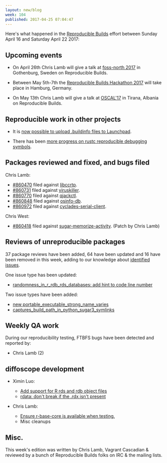 ```yaml
---
layout: new/blog
week: 104
published: 2017-04-25 07:04:47
---
```


Here's what happened in the [Reproducible Builds](https://reproducible-builds.org) effort between Sunday April 16 and Saturday April 22 2017:

Upcoming events
---------------

* On April 26th Chris Lamb will give a talk at [foss-north 2017](http://foss-north.se/) in Gothenburg, Sweden on Reproducible Builds.

* Between May 5th-7th the [Reproducible Builds Hackathon 2017](https://wiki.debian.org/ReproducibleBuilds/HamburgHackathon2017) will take place in Hamburg, Germany.

* On May 13th Chris Lamb will give a talk at [OSCAL'17](https://oscal.openlabs.cc/) in Tirana, Albania on Reproducible Builds.

Reproducible work in other projects
-----------------------------------

* It is [now possible to upload .buildinfo files to Launchpad](https://bugs.launchpad.net/launchpad/+bug/1657704).

* There has been [more progress on rustc reproducible debugging symbols](https://github.com/rust-lang/rust/pull/41419).


Packages reviewed and fixed, and bugs filed
-------------------------------------------

Chris Lamb:

* [#860470](https://bugs.debian.org/860470) filed against [libccrtp](https://tracker.debian.org/pkg/libccrtp).
* [#860731](https://bugs.debian.org/860731) filed against [viruskiller](https://tracker.debian.org/pkg/viruskiller).
* [#860770](https://bugs.debian.org/860770) filed against [qjackctl](https://tracker.debian.org/pkg/qjackctl).
* [#860848](https://bugs.debian.org/860848) filed against [osinfo-db](https://tracker.debian.org/pkg/osinfo-db).
* [#860972](https://bugs.debian.org/860972) filed against [cyclades-serial-client](https://tracker.debian.org/pkg/cyclades-serial-client).

Chris West:

* [#860418](https://bugs.debian.org/860418) filed against [sugar-memorize-activity](https://tracker.debian.org/pkg/sugar-memorize-activity). (Patch by Chris Lamb)


Reviews of unreproducible packages
----------------------------------

37 package reviews have been added, 64 have been updated and 16 have been removed in this week,
adding to our knowledge about [identified issues](https://tests.reproducible-builds.org/debian/index_issues.html).

One issue type has been updated:

- [randomness\_in\_r\_rdb\_rds\_databases: add hint to code line number](https://salsa.debian.org/reproducible-builds/reproducible-notes/commit/f096af1e)

Two issue types have been added:

- [new portable\_executable\_strong\_name\_varies](https://salsa.debian.org/reproducible-builds/reproducible-notes/commit/81607151)
- [captures\_build\_path\_in\_python\_sugar3\_symlinks](https://salsa.debian.org/reproducible-builds/reproducible-notes/commit/b2ab5e3b)

Weekly QA work
--------------

During our reproducibility testing, FTBFS bugs have been detected and reported by:

 - Chris Lamb (2)


diffoscope development
----------------------


- Ximin Luo:
  - [Add support for R rds and rdb object files](https://salsa.debian.org/reproducible-builds/diffoscope/commit/4d31312)
  - [rdata: don't break if the .rdx isn't present](https://salsa.debian.org/reproducible-builds/diffoscope/commit/d3a9429)

- Chris Lamb:
  - [Ensure r-base-core is available when testing.](https://salsa.debian.org/reproducible-builds/diffoscope/commit/3d15b7e)
  - Misc cleanups

Misc.
-----

This week's edition was written by Chris Lamb, Vagrant Cascadian & reviewed by a bunch of Reproducible Builds folks on IRC & the mailing lists.
